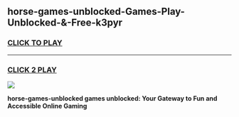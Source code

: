 
## horse-games-unblocked-Games-Play-Unblocked-&-Free-k3pyr
<h3>
<a href="https://premium76.site?title=horse-games-unblocked&ref=24A">CLICK TO PLAY</a></h3>
<hr>

<h3>
<a href="https://premium76.site?title=horse-games-unblocked&ref=24A">CLICK 2 PLAY</a>
  
</h3>

<a href="https://premium76.site?title=horse-games-unblocked&ref=24A"><img src="https://clearcache.store/games.png"></a>


**horse-games-unblocked games unblocked: Your Gateway to Fun and Accessible Online Gaming**
